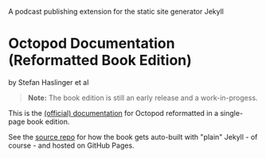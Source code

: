 A podcast publishing extension for the static site generator Jekyll

# Octopod Documentation (Reformatted Book Edition)

by Stefan Haslinger et al


> **Note:** The book edition is still an early release and a work-in-progess.


This is the [(official) documentation](https://github.com/jekyll-octopod/jekyll-octopod.github.io)
for Octopod reformatted in a single-page book edition.

See the [source repo](https://github.com/hydepress/hydepress.github.io) for how
the book gets auto-built with "plain" Jekyll - of course - and hosted on GitHub Pages.
